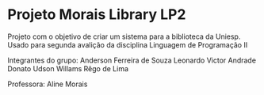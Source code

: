 # Projeto Morais Library LP2

Projeto com o objetivo de criar um sistema para a biblioteca da Uniesp.
Usado para segunda avalição da disciplina Linguagem de Programação II

Integrantes do grupo:
  Anderson Ferreira de Souza
  Leonardo Victor Andrade Donato
  Udson Willams Rêgo de Lima
  
Professora:
  Aline Morais
